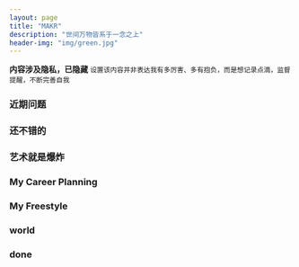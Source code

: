 ```yaml
---
layout: page
title: "MAKR"
description: "世间万物皆系于一念之上"
header-img: "img/green.jpg"
---
```

**内容涉及隐私，已隐藏**
`设置该内容并非表达我有多厉害、多有抱负，而是想记录点滴，监督提醒，不断完善自我`  
### 近期问题
<!-- - 今晚要买洗发水之类的了 -->
<!-- - 淘宝买衣服，鞋子 -->
<!-- - 过一段时间我的背伤应该好了要开始健身了 -->
<!-- - 注意我的板书问题 -->
<!-- - 买小学1-6年纪的新版书 -->
<!-- - 衣服该洗了 -->
<!-- - 多花时间准备教师资格证 -->
<!-- - 还有未来格局的一些思考 -->
<!-- - 黑芝麻坚果蛋白质枸杞 -->
<!-- - 注意生活习惯的各方面 -->
<!-- - 房间整洁，定期打扫 -->
<!-- - 有时间必须学学炒菜了，但是可能这一年是抽不出精力了 -->
<!-- - 控制情绪吧，冷静，保持清醒 -->
<!-- - 多出去晒太阳，对我有很大的帮助 -->
<!-- - 感觉说话聊天挺重要的，与人相处方面，需要多交朋友 -->
<!-- - 自律 -->
<!-- - 执行力 -->
<!-- - 每天早晨煮两个鸡蛋 -->
<!-- - 五险一金详细了解一下 -->

### 还不错的
<!-- - 慢慢来，我有太多的事情想做了，我怎么甘心只当一名最普通的老师呢 -->
<!-- - 我想做一个附有个性的新时代的老师，有机会的话我可以考研当个大学老师的 -->
<!-- - 期待明天清晨瑟瑟的冷风 -->
<!-- - 作息时间最近控制得相对合理，只是中午午休有所欠缺，午休是很有必要的 -->

### 艺术就是爆炸
<!-- `singer`     `fitness`    `English`   -->
<!-- `dancer`     `author`      `Photoshop` -->

### My Career Planning  
<!-- （设想） -->
<!-- 小学语文老师 -->
<!-- 初中语文老师 -->
<!-- 英语 -->
<!-- 国际汉语老师 -->
<!-- 拉美 -->

### My Freestyle
<!-- - 人群喧嚣，我愿心沉大海，静听日月 -->
<!-- - 与时俱进，敢于拥抱新事物，应对新变化 -->
<!-- - 独立思考 -->
<!-- - 谁年轻的时候没有爱过几个渣女 -->
<!-- - 养成良好的习惯，在于不受环境的诱惑，在于高度自信的自律 -->
<!-- - 逃离舒适圈 -->
<!-- - 拒绝拖延症 -->
<!-- - 很多时候选择比努力更重要 -->
<!-- - 大学我荒废了四年，往后余生我要不一样的烟火 -->
<!-- - 复利是世界的第八大奇迹，其威力甚至超过了原子弹 -->
<!-- - 终身学习的时代 -->
<!-- - 要懂得生活 -->
<!-- - 做饭炒菜 -->
<!-- - 朋友 -->
<!-- - 冷静思考分析总结反思 -->
<!-- - 作息时间 -->
<!-- - 执行力 -->
<!-- - 穿搭个人风格，形象 -->
<!-- - 自律 -->
<!-- - 习惯的力量 -->
<!-- - 35岁的中年危机 -->
<!-- - 懂得时间管理，让生活更有条理，你将会更具幸福感 -->
<!-- - 早睡早起，有益身体 -->
<!-- - 心无旁骛，世间万物皆系于一念之上 -->
<!-- - 学一种新事物需要多久，20个小时就够了 -->
<!-- - 就是要释放自己的个性，艺术就是爆炸，无所谓永恒 -->
<!-- - 在擅长的领域做到极致，是普通人为数不多的捷径 -->
<!-- - 人越是活得明白，越是有想做的事情，越是孤独 -->
<!-- - 别让旁人轻易打乱你的生活节奏 -->
<!-- - 深度老龄化社会已经在不经意间来临了 -->
<!-- - 效率很重要，不做低效的勤奋者 -->

### world
<!-- - 国家公布2030年将开始实行每周3休制 -->
<!-- - 虚拟现实的发展VR-AR -->
<!-- - 未来人类出行方式科技的发展很大程度会改变我们的生活方式 -->

### done
<!-- - 健身需要注意了，上次健身拉伤感觉影响还是非常大的，以后一定要注意这方面 -->
